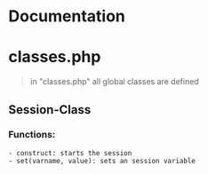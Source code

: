 # Documentation

# classes.php
> in "classes.php" all global classes are defined

## Session-Class
### Functions:
    - construct: starts the session
    - set(varname, value): sets an session variable